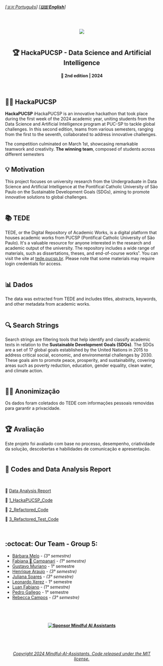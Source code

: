 
###### \[[🇧🇷 Português](README.pt_BR.md)\] \[**[🇺🇸 English](README.md)**\]   
 
 <!--  FINAL ARTS OPTIONS   -->


 <!--  * 1. CDIA & Mascote Options *  -->

<!-- ![Icon_mascote_YELLOW](https://github.com/MindfulAI-Copilots-Bots/HackaPUCSP/assets/113218619/6ce1bcd2-b748-421a-b638-8ea773944540)  -->

<!-- ![Icon_mascote_BLACK](https://github.com/MindfulAI-Copilots-Bots/HackaPUCSP/assets/113218619/2ad10613-8e14-4932-8ffb-0291a0409f6a)  -->

<!-- ![icon_CDIA_white](https://github.com/MindfulAI-Copilots-Bots/HackaPUCSP/assets/113218619/1464a55d-83bc-4c18-89b0-6b59bfda64d3)  -->

<!-- ![icon_CDIA_white](https://github.com/MindfulAI-Copilots-Bots/HackaPUCSP/assets/113218619/1464a55d-83bc-4c18-89b0-6b59bfda64d3)  -->


 <!--  * 2. Logo Options *  -->

<!-- ![logo_CDIA_round_BLACK](https://github.com/MindfulAI-Copilots-Bots/HackaPUCSP/assets/113218619/7ecb26be-cbd6-4db5-96fd-ebfb959e64e6)  --> 

<!-- ![logo_CDIA_white](https://github.com/MindfulAI-Copilots-Bots/HackaPUCSP/assets/113218619/b1734d61-4dc6-408b-a3e9-d679d538b32b)  -->

<!-- ![logo_PUC_BLACK](https://github.com/MindfulAI-Copilots-Bots/HackaPUCSP/assets/113218619/7c5d3530-e41e-481f-b417-d66b1f2c1991)  -->


<!--  * 3. Headers Options *  --> 

<!-- ![brasao-PUCSP-assinatura-alternativa](https://github.com/MindfulAI-Copilots-Bots/HackaPUCSP/assets/113218619/5e2b963c-7c4b-49c9-a78d-9f5bda72befa)  --> 

<!--  ![header_Puc_WHITE](https://github.com/MindfulAI-Copilots-Bots/HackaPUCSP/assets/113218619/ae93b027-069c-43df-89f6-00650e3333aa)  --> 

<!--  ![header_Puc_CDIA_BLUE](https://github.com/MindfulAI-Copilots-Bots/HackaPUCSP/assets/113218619/5c31578a-c9c0-4479-b432-4f668aedb0b2)  -->

<!--  ![headerPuc_CDIA_Motion](https://github.com/MindfulAI-Copilots-Bots/HackaPUCSP/assets/113218619/601663d2-be2e-4e05-88ad-a60c79131071) -->

<br>

  <!--  START HEADER  -->  
<p align="center">  
<img src="https://github.com/MindfulAI-Copilots-Bots/HackaPUCSP/assets/113218619/601663d2-be2e-4e05-88ad-a60c79131071" /> <br>
 <!--  END HEADER  --> 
  
 <br> 
 
<!--  START MAIN  -->
 ##  <p align="center"> 🏆 HackaPUCSP - Data Science and Artificial Intelligence
 
 #### <p align="center"> 📅 2nd edition | 2024

 <br>

## 👨‍💻 HackaPUCSP

**HackaPUCSP** iHackaPUCSP is an innovative hackathon that took place during the first week of the 2024 academic year, uniting students from the Data Science and Artificial Intelligence program at PUC-SP to tackle global challenges. In this second edition, teams from various semesters, ranging from the first to the seventh, collaborated to address innovative challenges.

The competition culminated on March 1st, showcasing remarkable teamwork and creativity. **The winning team**, composed of students across different semesters

<!--

These students stood out in the 2nd edition of HackaPUCSP, demonstrating their skills and creativity in solving challenges related to the United Nations Sustainable Development Goals. The competition provided a unique opportunity for students to apply their knowledge in Data Science and Artificial Intelligence to address relevant and current issues about sustainability. 

The winning team was our group responsible for this repository that stores all the data. For more information about the championship, you can access the PUC Journal and PUC TV. [PUC Journal](https://j.pucsp.br/noticia/ciencia-de-dados-e-inteligencia-artificial-realiza-segunda-edicao-do-hackapucsp) and [TV PUC](https://youtu.be/g0D9a6Faa-s?si=4L4Rj0ZPGJSKzBFg).

-->


## 💡 Motivation

This project focuses on university research from the Undergraduate in Data Science and Artificial Intelligence at the Pontifical Catholic University of São Paulo on the Sustainable Development Goals (SDGs), aiming to promote innovative solutions to global challenges. <br><br>


## 📚 TEDE


TEDE, or the Digital Repository of Academic Works, is a digital platform that houses academic works from PUCSP (Pontifical Catholic University of São Paulo). It's a valuable resource for anyone interested in the research and academic output of the university. The repository includes a wide range of materials, such as dissertations, theses, and end-of-course works¹. You can visit the site at [tede.pucsp.br](https://tede.pucsp.br/). Please note that some materials may require login credentials for access. <br><br>

## 📊 Dados

The data was extracted from TEDE and includes titles, abstracts, keywords, and other metadata from academic works. <br><br>


## 🔍 Search Strings

Search strings are filtering tools that help identify and classify academic texts in relation to the **Sustainable Development Goals (SDGs)**. The SDGs are a set of 17 global goals established by the United Nations in 2015 to address critical social, economic, and environmental challenges by 2030. These goals aim to promote peace, prosperity, and sustainability, covering areas such as poverty reduction, education, gender equality, clean water, and climate action. <br><br>

## 🕵️‍♀️ Anonimização

Os dados foram coletados do TEDE com informações pessoais removidas para garantir a privacidade.  <br><br>


## 🏆 Avaliação

Este projeto foi avaliado com base no processo, desempenho, criatividade da solução, descobertas e habilidades de comunicação e apresentação.<br><br>


## 🔗 Codes and Data Analysis Report 

 <br>

📌 [Data Analysis Report](https://github.com/MindfulAI-Copilots-Bots/HackaPUCSP/blob/820c159b2795d69a550a18d50aa9c35a611638dc/Codes%20and%20Data%20Analysis%20Report/Code/Data%20Analysis%20Report/Data%20Analysis%20Report%20.pdf) <br>

🐍 [1_HackaPUCSP_Code](https://github.com/MindfulAI-Copilots-Bots/HackaPUCSP/blob/a15a3a155fadc7b349818a818013a136b76828b1/Codes%20and%20Data%20Analysis%20Report/Code/Data%20Analysis%20Report/HackaPUCSP%20Codes/1_HackaPUCSP_Code.py)

🐍 [2_Refactored_Code](https://github.com/MindfulAI-Copilots-Bots/HackaPUCSP/blob/fa782f0d16b63e046a3f3999afa20f41e573512a/Codes%20and%20Data%20Analysis%20Report/Code/Data%20Analysis%20Report/HackaPUCSP%20Codes/2_Refactored_Code.py)

🐍 [3_Refactored_Test_Code](https://github.com/MindfulAI-Copilots-Bots/HackaPUCSP/blob/6ea6d6850059bb4a6cb3649dea6800ce13a76a55/Codes%20and%20Data%20Analysis%20Report/Code/Data%20Analysis%20Report/HackaPUCSP%20Codes/3_Refactored_Test_Code.py)

<br>


## :octocat: Our Team - Group 5: 

- [Bárbara Melo]( https://github.com/BarbaraMelo2928) -  *(3° semestre)* <br>   
- [Fabiana 🚀 Campanari](https://github.com/FabianaCampanari) - *(1° semestre)* <br>
- [Gustavo Muriano]() - 1° semestre <br>
- [Henrique Araujo](https://github.com/skRichsk) -  *(3° semestre)* <br>
- [Juliana Soares](https://github.com/julianamiranda1) -  *(3° semestre)* <br>
- [Leonardo Xerez]() - 1° semestre <br>
- [Luan Fabiano](https://github.com/LuanFabiano28) -  *(1° semestre)* <br>
- [Pedro Gallego]() - 1° semestre <br>
- [Rebecca Campos](https://github.com/becamparezzo) -  *(3° semestre)* <br>


<!--#
  
   <br>

<p align="center">  
<img src="https://github.com/MindfulAI-Copilots-Bots/HackaPUCSP/assets/113218619/eb39e4c8-095c-49c1-8f79-487cb5754360" width="200" />
</p>
 
 --> 

 #
 <br>

#### <p align="center"> [![Sponsor Mindful AI Assistants](https://img.shields.io/badge/Sponsor-Mindful%20AI%20%20Assistants-brightgreen?logo=GitHub)](https://github.com/sponsors/Mindful-AI-Assistants)
<br>

#

 <!--  START FOOTER  -->

###### <p align="center">[Copyright 2024 Mindful-AI-Assistants. Code released under the  MIT license.](https://github.com/Mindful-AI-Assistants/HackaPUCSP/blob/e671d6bacd850dee6d781276c33ad154088d875d/LICENSE)

<!--  END FOOTER  --> 




